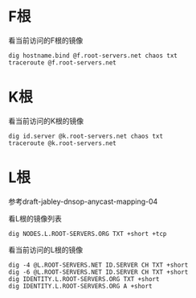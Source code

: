 # F根

看当前访问的F根的镜像

    dig hostname.bind @f.root-servers.net chaos txt
    traceroute @f.root-servers.net

# K根

看当前访问的K根的镜像

    dig id.server @k.root-servers.net chaos txt
    traceroute @k.root-servers.net

# L根

参考draft-jabley-dnsop-anycast-mapping-04

看L根的镜像列表

    dig NODES.L.ROOT-SERVERS.ORG TXT +short +tcp

看当前访问的L根的镜像

    dig -4 @L.ROOT-SERVERS.NET ID.SERVER CH TXT +short
    dig -6 @L.ROOT-SERVERS.NET ID.SERVER CH TXT +short
    dig IDENTITY.L.ROOT-SERVERS.ORG TXT +short 
    dig IDENTITY.L.ROOT-SERVERS.ORG A +short
